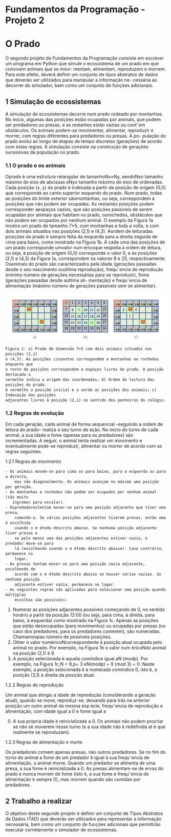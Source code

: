 # Fundamentos da Programação - Projeto 2

# O Prado

O segundo projeto de Fundamentos da Programação consiste em escrever um programa
em Python que simule o ecossistema de um prado em que convivem animais que se movi-
mentam, alimentam, reproduzem e morrem. Para este efeito, deverá definir um conjunto
de tipos abstratos de dados que deverão ser utilizados para manipular a informação ne-
cessária ao decorrer do simulador, bem como um conjunto de funções adicionais.

## 1 Simulação de ecossistemas

A simulação de ecossistemas decorre num prado rodeado por montanhas. No início,
algumas das posições estão ocupadas por animais, que podem ser predadores ou presas,
e as restantes estão vazias ou contˆem obstáculos. Os animais podem-se movimentar,
alimentar, reproduzir e morrer, com regras diferentes para predadores ou presas. A po-
pulação do prado evolui ao longo de etapas de tempo discretas (gerações) de acordo com
estas regras. A simulação consiste na construção de gerações sucessivas da população
no prado.

### 1.1 O prado e os animais

Oprado ́e uma estrutura retangular de tamanhoNx×Ny, sendoNxo tamanho máximo
do eixo de abcissas eNyo tamanho máximo do eixo de ordenadas. Cada posição (x, y) do
prado ́e indexada a partir da posição de origem (0,0) que corresponde ao canto superior
esquerdo do prado. Num prado, todas as posições do limite exterior sãomontanhas,
ou seja, correspondem a posições que não podem ser ocupadas. As restantes posições
podem corresponder aespaços vazios, que são posições passíveis de serem ocupadas por
animais que habitam no prado, ourochedos, obstáculos que não podem ser ocupados
por nenhum animal. O exemplo da Figura 1a mostra um prado de tamanho 7×5, com
montanhas a toda a volta, e com dois animais situados nas posições (2,1) e (4,3).
Aordem de leituradas posições do prado ́e sempre feita da esquerda para a direita
seguida de cima para baixo, como mostrado na Figura 1b. A cada uma das posições de
um prado corresponde umvalor num ́ericoque respeita a ordem de leitura, ou seja, à
posição de origem (0,0) corresponde o valor 0, e às posições (2,1) e (4,3) da Figura 1a,
correspondem os valores 9 e 25, respectivamente.
Osanimais do prado são caracterizados pela idade (gerações passadas desde o
seu nascimento ouúltima reprodução), frequˆencia de reprodução (mínimo número de
gerações necessárias para se reproduzir), fome (gerações passadas desde aúltima ali-
mentação) e frequˆencia de alimentação (máximo número de gerações passíveis sem se
alimentar).



![Figura 1](./images/fp_2_1.png "Figura 1")
```
Figura 1: a) Prado de dimensão 7×5 com dois animais situados nas posições (2,1)
e (4,3). As posições cinzentas correspondem a montanhas ou rochedos enquanto que
o resto de posições correspondem a espaços livres do prado. A posição destacada a
vermelho indica a origem das coordenadas; b) Ordem de leitura das posições do prado.
A vermelho a posição inicial e a verde as posições dos animais; c) Indexação das posições
adjacentes livres à posição (2,1) no sentido dos ponteiros do relógio.
```

### 1.2 Regras de evolução

Em cada geração, cada animal de forma sequencial –seguindo a ordem de leitura do
prado– realiza o seu turno de ação. No início do turno de cada animal, a sua idade e
fome (apenas para os predadores) são incrementadas. A seguir, o animal tenta realizar
um movimento e eventualmente pode-se reproduzir, alimentar ou morrer de acordo com
as regras seguintes.

1.2.1 Regras de movimento

```
- Os animais movem-se para cima ou para baixo, para a esquerda ou para a direita,
    mas não diagonalmente. Os animais avançam no máximo uma posição por geração.
- As montanhas e rochedos não podem ser ocupados por nenhum animal (são muito
   íngremes para escalar).
- Ospredadorestentam mover-se para uma posição adjacente que tiver uma presa,
    comendo-a. Se várias posições adjacentes tiverem presas, então uma ́e escolhida
    usando o m ́etodo descrito abaixo. Se nenhuma posição adjacente tiver presas e
    se pelo menos uma das posições adjacentes estiver vazia, o predador move-se para
    lá (escolhendo usando o m ́etodo descrito abaixo). Caso contrário, permanece no
    lugar.
- As presas tentam mover-se para uma posição vazia adjacente, escolhendo de
    acordo com o m ́etodo descrito abaixo se houver várias vazias. Se nenhuma posição
    adjacente estiver vazia, permanece no lugar.
- As seguintes regras são aplicadas para selecionar uma posição quando múltiplas
    escolhas são possíveis:
```

1. Numerar as posições adjacentes possíveis começando de 0, no sentido horário a
    partir da posição 12:00 (ou seja, para cima, à direita, para baixo, à esquerda)
    como mostrado na Figura 1c. Apenas as posições que estão desocupadas
    (para movimentos) ou ocupadas por presas (no caso dos predadores, para os
    predadores comerem), são numeradas. Chamamospao número de possíveis
    posições.
2. Obter o valor numéricoNcorrespondente à posição atual ocupada pelo animal
    no prado. Por exemplo, na Figura 1b o valor num ́ericoNdo animal na posição
    (2,1) ́e 9.
3. A posição selecionada ́e aquela comíndice igual aN (modp). Por exemplo,
    na Figura 1c,N = 9,p= 3 eN(modp) = 9 (mod 3) = 0. Neste exemplo,
    a posição selecionada ́e a numerada comíndice 0, isto ́e, a posição (3,1) à
    direita da posição atual.

1.2.2 Regras de reprodução

Um animal que atingiu a idade de reprodução (considerando a geração atual), quando se
move, reproduz-se, deixando para trás na anterior posição um outro animal da mesma
esp ́ecie, frequˆencia de reprodução e alimentação, com idade igual a 0 e fome igual a

0. A sua própria idade ́e reinicializada a 0. Os animais não podem procriar se não se
moverem nesse turno (e a sua idade não ́e redefinida at ́e que realmente se reproduzam).

1.2.3 Regras de alimentação e morte

Os predadores comem apenas presas, não outros predadores. Se no fim do turno do
animal a fome de um predador ́e igual à sua frequˆencia de alimentação, o animal morre.
Quando um predador se alimenta de uma presa, a sua fome ́e reinicializada a 0.
As presas alimentam-se de ervas do prado e nunca morrem de fome (isto ́e, a sua
fome e frequˆencia de alimentação ́e sempre 0), mas morrem quando são comidas por
predadores.

## 2 Trabalho a realizar

O objetivo deste segundo projeto ́e definir um conjunto de Tipos Abstratos de Dados
(TAD) que deverão ser utilizados para representar a informação necessária, bem como
um conjunto de funções adicionais que permitirão executar corretamente o simulador de
ecossistemas.